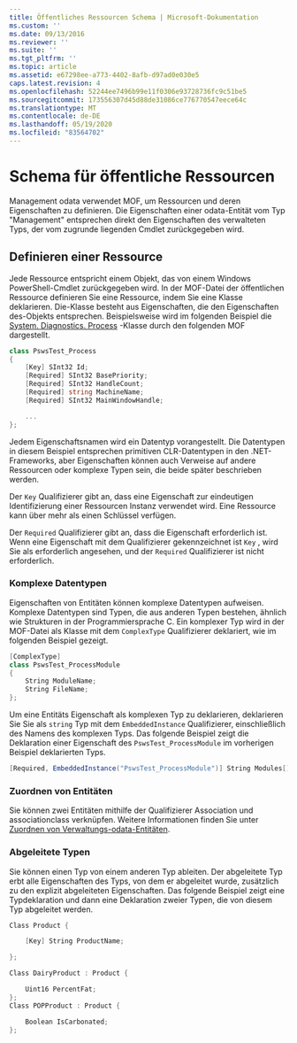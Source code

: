 ```yaml
---
title: Öffentliches Ressourcen Schema | Microsoft-Dokumentation
ms.custom: ''
ms.date: 09/13/2016
ms.reviewer: ''
ms.suite: ''
ms.tgt_pltfrm: ''
ms.topic: article
ms.assetid: e67298ee-a773-4402-8afb-d97ad0e030e5
caps.latest.revision: 4
ms.openlocfilehash: 52244ee7496b99e11f0306e93728736fc9c51be5
ms.sourcegitcommit: 173556307d45d88de31086ce776770547eece64c
ms.translationtype: MT
ms.contentlocale: de-DE
ms.lasthandoff: 05/19/2020
ms.locfileid: "83564702"
---
```

# <a name="public-resource-schema"></a>Schema für öffentliche Ressourcen

Management odata verwendet MOF, um Ressourcen und deren Eigenschaften zu definieren. Die Eigenschaften einer odata-Entität vom Typ "Management" entsprechen direkt den Eigenschaften des verwalteten Typs, der vom zugrunde liegenden Cmdlet zurückgegeben wird.

## <a name="defining-a-resource"></a>Definieren einer Ressource

Jede Ressource entspricht einem Objekt, das von einem Windows PowerShell-Cmdlet zurückgegeben wird. In der MOF-Datei der öffentlichen Ressource definieren Sie eine Ressource, indem Sie eine Klasse deklarieren. Die-Klasse besteht aus Eigenschaften, die den Eigenschaften des-Objekts entsprechen. Beispielsweise wird im folgenden Beispiel die [System. Diagnostics. Process](/dotnet/api/System.Diagnostics.Process) -Klasse durch den folgenden MOF dargestellt.

```csharp
class PswsTest_Process
{
    [Key] SInt32 Id;
    [Required] SInt32 BasePriority;
    [Required] SInt32 HandleCount;
    [Required] string MachineName;
    [Required] SInt32 MainWindowHandle;

    ...
};
```

Jedem Eigenschaftsnamen wird ein Datentyp vorangestellt. Die Datentypen in diesem Beispiel entsprechen primitiven CLR-Datentypen in den .NET-Frameworks, aber Eigenschaften können auch Verweise auf andere Ressourcen oder komplexe Typen sein, die beide später beschrieben werden.

Der `Key` Qualifizierer gibt an, dass eine Eigenschaft zur eindeutigen Identifizierung einer Ressourcen Instanz verwendet wird. Eine Ressource kann über mehr als einen Schlüssel verfügen.

Der `Required` Qualifizierer gibt an, dass die Eigenschaft erforderlich ist. Wenn eine Eigenschaft mit dem Qualifizierer gekennzeichnet ist `Key` , wird Sie als erforderlich angesehen, und der `Required` Qualifizierer ist nicht erforderlich.

### <a name="complex-data-types"></a>Komplexe Datentypen

Eigenschaften von Entitäten können komplexe Datentypen aufweisen. Komplexe Datentypen sind Typen, die aus anderen Typen bestehen, ähnlich wie Strukturen in der Programmiersprache C. Ein komplexer Typ wird in der MOF-Datei als Klasse mit dem `ComplexType` Qualifizierer deklariert, wie im folgenden Beispiel gezeigt.

```csharp
[ComplexType]
class PswsTest_ProcessModule
{
    String ModuleName;
    String FileName;
};
```

Um eine Entitäts Eigenschaft als komplexen Typ zu deklarieren, deklarieren Sie Sie als `string` Typ mit dem `EmbeddedInstance` Qualifizierer, einschließlich des Namens des komplexen Typs. Das folgende Beispiel zeigt die Deklaration einer Eigenschaft des `PswsTest_ProcessModule` im vorherigen Beispiel deklarierten Typs.

```csharp
[Required, EmbeddedInstance("PswsTest_ProcessModule")] String Modules[];
```

### <a name="associating-entities"></a>Zuordnen von Entitäten

Sie können zwei Entitäten mithilfe der Qualifizierer Association und associationclass verknüpfen. Weitere Informationen finden Sie unter [Zuordnen von Verwaltungs-odata-Entitäten](./associating-management-odata-entities.md).

### <a name="derived-types"></a>Abgeleitete Typen

Sie können einen Typ von einem anderen Typ ableiten. Der abgeleitete Typ erbt alle Eigenschaften des Typs, von dem er abgeleitet wurde, zusätzlich zu den explizit abgeleiteten Eigenschaften. Das folgende Beispiel zeigt eine Typdeklaration und dann eine Deklaration zweier Typen, die von diesem Typ abgeleitet werden.

```csharp
Class Product {

    [Key] String ProductName;

};

Class DairyProduct : Product {

    Uint16 PercentFat;
};
Class POPProduct : Product {

    Boolean IsCarbonated;
};
```
